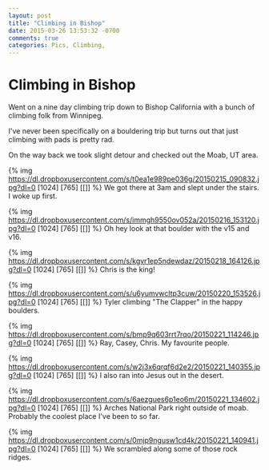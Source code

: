 ```yaml
---
layout: post
title: "Climbing in Bishop"
date: 2015-03-26 13:53:32 -0700
comments: true
categories: Pics, Climbing,
---
```


<h1>Climbing in Bishop</h1>

Went on a nine day climbing trip down to Bishop California with a bunch of climbing folk from 
Winnipeg. 

I've never been specifically on a bouldering trip but turns out that just climbing with pads
is pretty rad.

On the way back we took slight detour and checked out the Moab, UT area.

{% img https://dl.dropboxusercontent.com/s/t0ea1e989pe036g/20150215_090832.jpg?dl=0 [1024] [765] [[]] %}
We got there at 3am and slept under the stairs. I woke up first.

{% img https://dl.dropboxusercontent.com/s/immgh9550ov052a/20150216_153120.jpg?dl=0 [1024] [765] [[]] %}
Oh hey look at that boulder with the v15 and v16.

{% img https://dl.dropboxusercontent.com/s/kgvr1ep5ndewdaz/20150218_164126.jpg?dl=0 [1024] [765] [[]] %}
Chris is the king!

{% img https://dl.dropboxusercontent.com/s/u6yumvwcltp3cuw/20150220_153526.jpg?dl=0 [1024] [765] [[]] %}
Tyler climbing "The Clapper" in the happy boulders.

{% img https://dl.dropboxusercontent.com/s/bmp9q603rrt7rqo/20150221_114246.jpg?dl=0 [1024] [765] [[]] %}
Ray, Casey, Chris. My favourite people. 

{% img https://dl.dropboxusercontent.com/s/w2j3x6qrqf6d2e2/20150221_140355.jpg?dl=0 [1024] [765] [[]] %}
I also ran into Jesus out in the desert.

{% img https://dl.dropboxusercontent.com/s/6aezgues6p1eo6m/20150221_134602.jpg?dl=0 [1024] [765] [[]] %}
Arches National Park right outside of moab. Probably the coolest place I've been to so far.

{% img https://dl.dropboxusercontent.com/s/0mjp9ngusw1cd4k/20150221_140941.jpg?dl=0 [1024] [765] [[]] %}
We scrambled along some of those rock ridges.